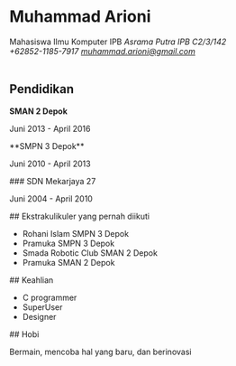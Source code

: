 # Muhammad Arioni
Mahasiswa Ilmu Komputer IPB *Asrama Putra IPB C2/3/142<br>+62852-1185-7917 muhammad.arioni@gmail.com*
	<br>
	<br>
## Pendidikan 
**SMAN 2 Depok**
<p>Juni 2013 - April 2016</p>
**SMPN 3 Depok**
<p>Juni 2010 - April 2013</p>
### SDN Mekarjaya 27
<p>Juni 2004 - April 2010</p>
## Ekstrakulikuler yang pernah diikuti
<ul>
<li>Rohani Islam SMPN 3 Depok</li>
<li>Pramuka SMPN 3 Depok</li>
<li>Smada Robotic Club SMAN 2 Depok</li>
<li>Pramuka SMAN 2 Depok</li>
</ul>
## Keahlian
<ul>
<li>C programmer</li>
<li>SuperUser</li>
<li>Designer</li>
</ul>
## Hobi
<p>Bermain, mencoba hal yang baru, dan berinovasi</p>


